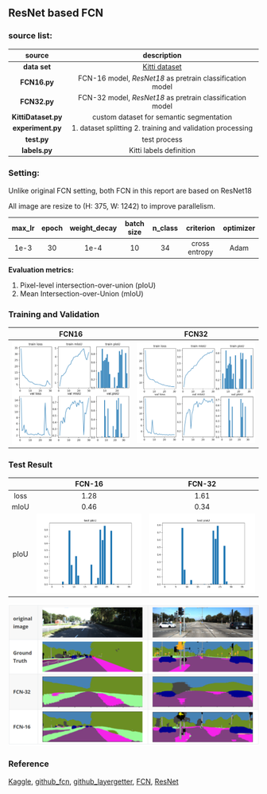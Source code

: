 ## ResNet based FCN

### source list:

|       source        |                         description                          |
| :-----------------: | :----------------------------------------------------------: |
|    **data set**     | [Kitti dataset](http://www.cvlibs.net/datasets/kitti/eval_semseg.php?benchmark=semantics2015) |
|    **FCN16.py**     |  FCN-16 model, *ResNet18* as pretrain classification model   |
|    **FCN32.py**     |  FCN-32 model, *ResNet18* as pretrain classification model   |
| **KittiDataset.py** |           custom dataset for semantic segmentation           |
|  **experiment.py**  |  1. dataset splitting 2. training and validation processing  |
|     **test.py**     |                         test process                         |
|    **labels.py**    |                   Kitti labels definition                    |



### Setting:

Unlike original FCN setting, both FCN in this report are based on ResNet18

All image are resize to (H: 375, W: 1242) to improve parallelism.

| max_lr | epoch | weight_decay | batch size | n_class |   criterion   | optimizer |
| :----: | :---: | :----------: | :--------: | :-----: | :-----------: | :-------: |
|  1e-3  |  30   |     1e-4     |     10     |   34    | cross entropy |   Adam    |

**Evaluation metrics:** 

1. Pixel-level intersection-over-union (pIoU)
2. Mean Intersection-over-Union (mIoU)



### Training and Validation

| FCN16                                             | FCN32                                             |
| ------------------------------------------------- | ------------------------------------------------- |
| ![fcn16_e30_result](\result\fcn16_e30_result.png) | ![fcn32_e30_result](\result\fcn32_e30_result.png) |



### Test Result

|      |                     FCN-16                     |                     FCN-32                      |
| :--: | :--------------------------------------------: | :---------------------------------------------: |
| loss |                      1.28                      |                      1.61                       |
| mIoU |                      0.46                      |                      0.34                       |
| pIoU | ![fcn16_test_pIoU](result\fcn16_test_pIoU.png) | ![fcn32_test_pIoU](\result\fcn32_test_pIoU.png) |

![test_result](result\test_result.png)

### Reference

[Kaggle](https://www.kaggle.com/ligtfeather/semantic-segmentation-is-easy-with-pytorch/notebook#Training), [github_fcn](https://github.com/wkentaro/pytorch-fcn), [github_layergetter](https://github.com/pytorch/vision/blob/main/torchvision/models/_utils.py), [FCN](https://arxiv.org/abs/1605.06211), [ResNet](https://arxiv.org/abs/1512.03385#)

